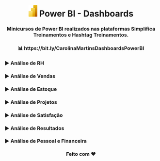 <h1 align="center"><img src="Power-BI.png" height="38"/> Power BI - Dashboards </h1>

<h3 align="center">Minicursos de Power BI realizados nas plataformas Simplifica Treinamentos e Hashtag Treinamentos.</h3>

<h3 align="center">📊 https://bit.ly/CarolinaMartinsDashboardsPowerBI</h3>

<h3>▶️ Análise de RH</h3>
<h3>▶️ Análise de Vendas</h3>
<h3>▶️ Análise de Estoque</h3>
<h3>▶️ Análise de Projetos</h3>
<h3>▶️ Análise de Satisfação</h3>
<h3>▶️ Análise de Resultados</h3>
<h3>▶️ Análise de Pessoal e Financeira</h3>

<h3 align="center">Feito com ❤️ </h3>

